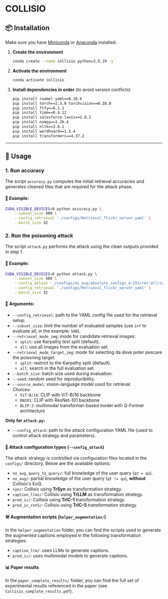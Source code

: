 # COLLISIO

## 📦 Installation

Make sure you have [Miniconda](https://docs.conda.io/en/latest/miniconda.html) or [Anaconda](https://www.anaconda.com/) installed.

1. **Create the environment**

    ```bash
    conda create --name collisio python=3.9.19 -y
    ```

2. **Activate the environment**

    ```bash
    conda activate collisio
    ```

3. **Install dependencies in order** (to avoid version conflicts)

    ```bash
    pip install ruamel-yaml==0.18.6
    pip install torch==2.3.0 torchvision==0.18.0
    pip install ftfy==6.1.1
    pip install timm==0.4.12
    pip install salesforce-lavis==1.0.2
    pip install numpy==1.26.4
    pip install nltk==3.8.1
    pip install wordhoard==1.5.4
    pip install transformers==4.37.2
    ```

---


## 🚀 Usage

### 1. Run accuracy

The script `accuracy.py` computes the initial retrieval accuracies and generates cleaned files that are required for the attack phase.

#### 📌 Example:

```bash
CUDA_VISIBLE_DEVICES=0 python accuracy.py \
    --subset_size 500 \
    --config_retrieval './configs/Retrieval_flickr_server.yaml' \
    --batch_size 32
```

### 2. Run the poisoning attack

The script `attack.py` performs the attack using the clean outputs provided in step 1.

#### 📌 Example:

```bash
CUDA_VISIBLE_DEVICES=0 python attack.py \
    --subset_size 500 \
    --config_attack './configs/no_aug/absolute_configs_4-255/ret:all/config_attack_exp1.yaml' \
    --config_retrieval './configs/Retrieval_flickr_server.yaml' \
    --batch_size 32
```

#### 🔧 Arguments:

- `--config_retrieval`: path to the YAML config file used for the retrieval setup.
- `--subset_size`: limit the number of evaluated samples (use `inf` to evaluate all; in the example: `500`).
- `--retrieval_mode_img`: mode for candidate retrieval images:  
  - `split`: use Karpathy test split (default).  
  - `all`: use all images from the evaluation set.
- `--retrieval_mode_target_img`: mode for selecting da dove poter pescare the poisoning target:  
  - `split`: restrict to the Karpathy split (default).  
  - `all`: search in the full evaluation set.
- `--batch_size`: batch size used during evaluation.
- `--seed`: random seed for reproducibility.
- `--source_model`: vision-language model used for retrieval.  
  Choices:  
  - `ViT-B/16`: CLIP with ViT-B/16 backbone  
  - `RN101`: CLIP with ResNet-101 backbone  
  - `BLIP-2`: multimodal transformer-based model with Q-Former architecture

**Only for `attack.py`:**

- `--config_attack`: path to the attack configuration YAML file (used to control attack strategy and parameters).

#### 🧠 Attack configuration types (`--config_attack`)

The attack strategy is controlled via configuration files located in the `configs/` directory. Below are the available options:

- `no_aug_query_to_query/`: full knowledge of the user query (`qt = qu`).
- `no_aug/`: partial knowledge of the user query (`qt != qu`), **without** Collisio's EoQ.
- `syn/`: Collisio using **TrSyn** as transformation strategy.
- `caption_llms/`: Collisio using **TrLLM** as transformation strategy.
- `pred_ic/`: Collisio using **TrIC-1** transformation strategy.
- `pred_ic_ret5/`: Collisio using **TrIC-5** transformation strategy.

#### 🛠️ Augmentation scripts (`helper_augmentation/`)

In the `helper_augmentation` folder, you can find the scripts used to generate the augmented captions employed in the following transformation strategies:

- `caption_llm/`: uses LLMs to generate captions.
- `pred_ic/`: uses multimodal models to generate captions.

#### 📊 Paper results

In the `paper_complete_results/` folder, you can find the full set of experimental results referenced in the paper (see `Collisio_complete_results.pdf`).